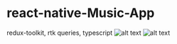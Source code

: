 # react-native-Music-App
redux-toolkit, rtk queries, typescript 
![alt text]([http://url/to/img.png](https://ibb.co/WzmWYYw))
![alt text]([http://url/to/img.png](https://ibb.co/4tHBc1s)https://ibb.co/4tHBc1s)
